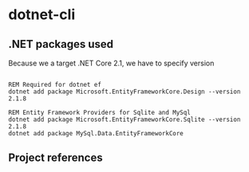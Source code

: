 # dotnet-cli

## .NET packages used

Because we a target .NET Core 2.1, we have to specify version

```dotnet

REM Required for dotnet ef
dotnet add package Microsoft.EntityFrameworkCore.Design --version 2.1.8

REM Entity Framework Providers for Sqlite and MySql
dotnet add package Microsoft.EntityFrameworkCore.Sqlite --version 2.1.8
dotnet add package MySql.Data.EntityFrameworkCore

```

## Project references

```dotnet

```